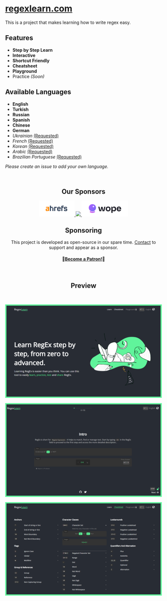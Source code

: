 # [regexlearn.com](https://regexlearn.com)

This is a project that makes learning how to write regex easy.

## Features

- **Step by Step Learn**
- **Interactive**
- **Shortcut Friendly**
- **Cheatsheet**
- **Playground**
- Practice _(Soon)_

## Available Languages

- **English**
- **Turkish**
- **Russian**
- **Spanish**
- **Chinese**
- **German**
- _Ukrainian_ [(Requested)](https://github.com/aykutkardas/regexlearn.com/issues/169)
- _French_ [(Requested)](https://github.com/aykutkardas/regexlearn.com/issues/159)
- _Korean_ [(Requested)](https://github.com/aykutkardas/regexlearn.com/issues/92)
- _Arabic_ [(Requested)](https://github.com/aykutkardas/regexlearn.com/issues/163)
- _Brazilian Portuguese_ [(Requested)](https://github.com/aykutkardas/regexlearn.com/issues/39)

_Please create an issue to add your own language._

<br>

<h2 align="center">Our Sponsors</h2>

<p align="center">
  <a href="https://ahrefs.com/" target="_blank">
    <img src="preview/ahrefs.png"/>
  </a>
  <a href="https://sitechecker.pro/" target="_blank">
    <img src="preview/sitechecker.pro.png"/>
  </a>
  <a href="https://wope.com" target="_blank">
    <img src="preview/wope.png"/>
  </a>
</p>

<h2 align="center">Sponsoring</h2>

<p align="center">This project is developed as open-source in our spare time. <a href="mailto:aykutkrds@gmail.com">Contact</a> to support and appear as a sponsor.</p>

<h4 align="center">🎉<a href="https://www.patreon.com/bePatron?u=65063346" data-patreon-widget-type="become-patron-button">Become a Patron!</a>🎉</h3>

<br>

<h2 align="center">Preview</h2>

<br>

![Preview](preview/preview-landing.png)

![Preview](preview/preview-learn.png)

![Preview](preview/preview-cheatsheet.png)

<br>
